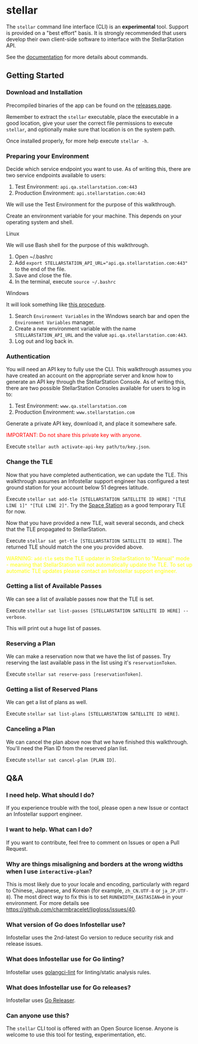 # stellar

The `stellar` command line interface (CLI) is an __experimental__ tool. Support is provided on a "best effort" basis. It is strongly recommended that users develop their own client-side software to interface with the StellarStation API.

See the [documentation](/docs/stellar.md) for more details about commands.

## Getting Started

### Download and Installation

Precompiled binaries of the app can be found on the [releases page](https://github.com/infostellarinc/stellarcli/releases).

Remember to extract the `stellar` executable, place the executable in a good location, give your user the correct file permissions to execute `stellar`, and optionally make sure that location is on the system path.

Once installed properly, for more help execute `stellar -h`.

### Preparing your Environment

Decide which service endpoint you want to use. As of writing this, there are two service endpoints available to users:
1. Test Environment: `api.qa.stellarstation.com:443`
2. Production Environment: `api.stellarstation.com:443`

We will use the Test Environment for the purpose of this walkthrough.

Create an environment variable for your machine. This depends on your operating system and shell.

Linux

We will use Bash shell for the purpose of this walkthrough.

1. Open ~/.bashrc
1. Add `export STELLARSTATION_API_URL="api.qa.stellarstation.com:443"` to the end of the file.
1. Save and close the file.
1. In the terminal, execute `source ~/.bashrc`

Windows

It will look something like [this procedure](https://learn.microsoft.com/en-us/powershell/module/microsoft.powershell.core/about/about_environment_variables?view=powershell-7.4#set-environment-variables-in-the-system-control-panel).

1. Search `Environment Variables` in the Windows search bar and open the `Environment Variables` manager.
1. Create a new environment variable with the name `STELLARSTATION_API_URL` and the value `api.qa.stellarstation.com:443`.
1. Log out and log back in.

### Authentication

You will need an API key to fully use the CLI. This walkthrough assumes you have created an account on the appropriate server and know how to generate an API key through the StellarStation Console. As of writing this, there are two possible StellarStation Consoles available for users to log in to:
1. Test Environment: `www.qa.stellarstation.com`
2. Production Environment: `www.stellarstation.com`

Generate a private API key, download it, and place it somewhere safe.

<span style="color:red">IMPORTANT: Do not share this private key with anyone.</span>

Execute `stellar auth activate-api-key path/to/key.json`.

### Change the TLE

Now that you have completed authentication, we can update the TLE. This walkthrough assumes an Infostellar support engineer has configured a test ground station for your account below 51 degrees latitude.

Execute `stellar sat add-tle [STELLARSTATION SATELLITE ID HERE] "[TLE LINE 1]" "[TLE LINE 2]"`. Try the [Space Station](https://celestrak.org/NORAD/elements/gp.php?CATNR=25544) as a good temporary TLE for now.

Now that you have provided a new TLE, wait several seconds, and check that the TLE propagated to StellarStation.

Execute `stellar sat get-tle [STELLARSTATION SATELLITE ID HERE]`. The returned TLE should match the one you provided above.

<span style="color:yellow">WARNING: `add-tle` sets the TLE updater in StellarStation to "Manual" mode - meaning that StellarStation will not automatically update the TLE. To set up automatic TLE updates please contact an Infostellar support engineer.</span>

### Getting a list of Available Passes

We can see a list of available passes now that the TLE is set.

Execute `stellar sat list-passes [STELLARSTATION SATELLITE ID HERE] --verbose`.

This will print out a huge list of passes.

### Reserving a Plan

We can make a reservation now that we have the list of passes. Try reserving the last available pass in the list using it's `reservationToken`.

Execute `stellar sat reserve-pass [reservationToken]`.

### Getting a list of Reserved Plans

We can get a list of plans as well.

Execute `stellar sat list-plans [STELLARSTATION SATELLITE ID HERE]`.

### Canceling a Plan

We can cancel the plan above now that we have finished this walkthrough. You'll need the Plan ID from the reserved plan list.

Execute `stellar sat cancel-plan [PLAN ID]`.

## Q&A

### I need help. What should I do?
If you experience trouble with the tool, please open a new Issue or contact an Infostellar support engineer.

### I want to help. What can I do?
If you want to contribute, feel free to comment on Issues or open a Pull Request.

### Why are things misaligning and borders at the wrong widths when I use `interactive-plan`?
This is most likely due to your locale and encoding, particularly with regard to Chinese, Japanese, and Korean (for example, `zh_CN.UTF-8` or `ja_JP.UTF-8`). The most direct way to fix this is to set `RUNEWIDTH_EASTASIAN=0` in your environment. For more details see https://github.com/charmbracelet/lipgloss/issues/40.

### What version of Go does Infostellar use?
Infostellar uses the 2nd-latest Go version to reduce security risk and release issues.

### What does Infostellar use for Go linting?
Infostellar uses [golangci-lint](https://golangci-lint.run/welcome/install/) for linting/static analysis rules.

### What does Infostellar use for Go releases?
Infostellar uses [Go Releaser](https://goreleaser.com/).

### Can anyone use this?
The `stellar` CLI tool is offered with an Open Source license. Anyone is welcome to use this tool for testing, experimentation, etc.